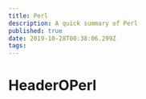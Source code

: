 ```yaml
---
title: Perl
description: A quick summary of Perl
published: true
date: 2019-10-28T00:38:06.299Z
tags: 
---
```


# HeaderOPerl